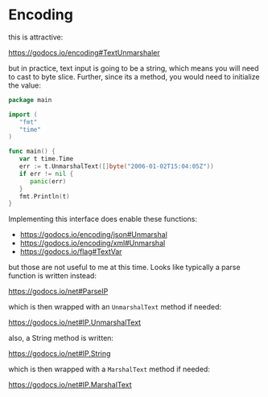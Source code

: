 # Encoding

this is attractive:

https://godocs.io/encoding#TextUnmarshaler

but in practice, text input is going to be a string, which means you will need
to cast to byte slice. Further, since its a method, you would need to initialize
the value:

~~~go
package main

import (
   "fmt"
   "time"
)

func main() {
   var t time.Time
   err := t.UnmarshalText([]byte("2006-01-02T15:04:05Z"))
   if err != nil {
      panic(err)
   }
   fmt.Println(t)
}
~~~

Implementing this interface does enable these functions:

- https://godocs.io/encoding/json#Unmarshal
- https://godocs.io/encoding/xml#Unmarshal
- https://godocs.io/flag#TextVar

but those are not useful to me at this time. Looks like typically a parse
function is written instead:

https://godocs.io/net#ParseIP

which is then wrapped with an `UnmarshalText` method if needed:

https://godocs.io/net#IP.UnmarshalText

also, a String method is written:

https://godocs.io/net#IP.String

which is then wrapped with a `MarshalText` method if needed:

https://godocs.io/net#IP.MarshalText
